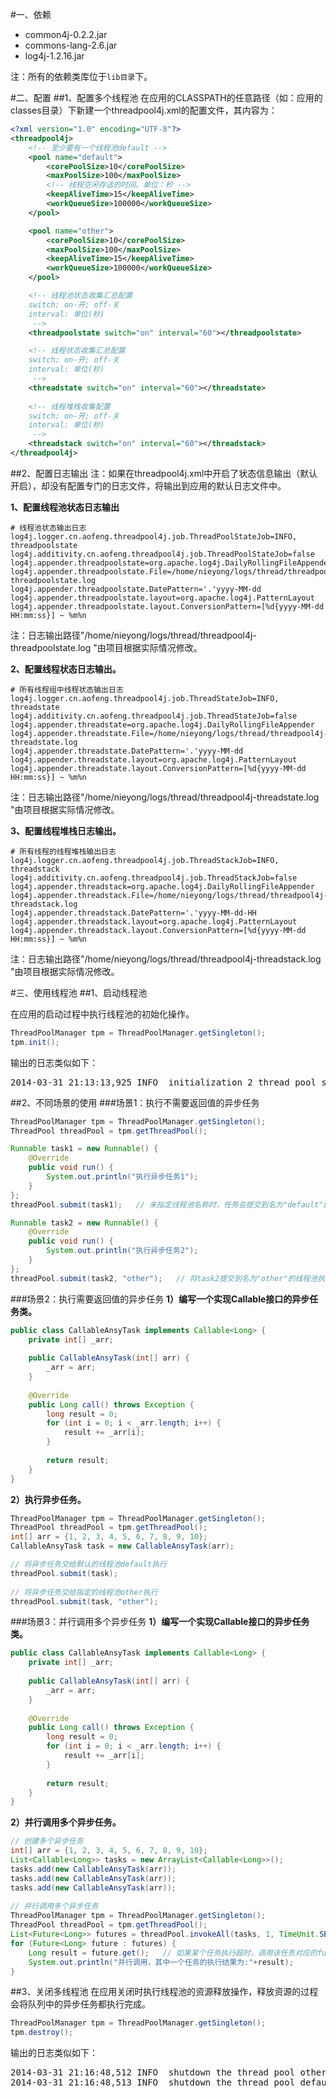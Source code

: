 #一、依赖
* common4j-0.2.2.jar
* commons-lang-2.6.jar
* log4j-1.2.16.jar

注：所有的依赖类库位于`lib目录`下。

#二、配置
##1、配置多个线程池
在应用的CLASSPATH的任意路径（如：应用的classes目录）下新建一个threadpool4j.xml的配置文件，其内容为：
```xml
<?xml version="1.0" encoding="UTF-8"?>
<threadpool4j>
    <!-- 至少要有一个线程池default -->
    <pool name="default">
        <corePoolSize>10</corePoolSize>
        <maxPoolSize>100</maxPoolSize>
        <!-- 线程空闲存话的时间。单位：秒 -->
        <keepAliveTime>15</keepAliveTime>
        <workQueueSize>100000</workQueueSize>
    </pool>

    <pool name="other">
        <corePoolSize>10</corePoolSize>
        <maxPoolSize>100</maxPoolSize>
        <keepAliveTime>15</keepAliveTime>
        <workQueueSize>100000</workQueueSize>
    </pool>

    <!-- 线程池状态收集汇总配置
    switch: on-开; off-关
    interval: 单位(秒)
     -->
    <threadpoolstate switch="on" interval="60"></threadpoolstate>

    <!-- 线程状态收集汇总配置
    switch: on-开; off-关
    interval: 单位(秒)
     -->
    <threadstate switch="on" interval="60"></threadstate>
    
    <!-- 线程堆栈收集配置
    switch: on-开; off-关
    interval: 单位(秒)
     -->
    <threadstack switch="on" interval="60"></threadstack>
</threadpool4j>
```

##2、配置日志输出
注：如果在threadpool4j.xml中开启了状态信息输出（默认开启），却没有配置专门的日志文件，将输出到应用的默认日志文件中。

**1、配置线程池状态日志输出**
```properties
# 线程池状态输出日志
log4j.logger.cn.aofeng.threadpool4j.job.ThreadPoolStateJob=INFO, threadpoolstate
log4j.additivity.cn.aofeng.threadpool4j.job.ThreadPoolStateJob=false
log4j.appender.threadpoolstate=org.apache.log4j.DailyRollingFileAppender
log4j.appender.threadpoolstate.File=/home/nieyong/logs/thread/threadpool4j-threadpoolstate.log 
log4j.appender.threadpoolstate.DatePattern='.'yyyy-MM-dd
log4j.appender.threadpoolstate.layout=org.apache.log4j.PatternLayout
log4j.appender.threadpoolstate.layout.ConversionPattern=[%d{yyyy-MM-dd HH:mm:ss}] ~ %m%n
```
注：日志输出路径"/home/nieyong/logs/thread/threadpool4j-threadpoolstate.log "由项目根据实际情况修改。

**2、配置线程状态日志输出。**
```properties
# 所有线程组中线程状态输出日志
log4j.logger.cn.aofeng.threadpool4j.job.ThreadStateJob=INFO, threadstate
log4j.additivity.cn.aofeng.threadpool4j.job.ThreadStateJob=false
log4j.appender.threadstate=org.apache.log4j.DailyRollingFileAppender
log4j.appender.threadstate.File=/home/nieyong/logs/thread/threadpool4j-threadstate.log 
log4j.appender.threadstate.DatePattern='.'yyyy-MM-dd
log4j.appender.threadstate.layout=org.apache.log4j.PatternLayout
log4j.appender.threadstate.layout.ConversionPattern=[%d{yyyy-MM-dd HH:mm:ss}] ~ %m%n
```
注：日志输出路径"/home/nieyong/logs/thread/threadpool4j-threadstate.log "由项目根据实际情况修改。

**3、配置线程堆栈日志输出。**
```properties
# 所有线程的线程堆栈输出日志
log4j.logger.cn.aofeng.threadpool4j.job.ThreadStackJob=INFO, threadstack
log4j.additivity.cn.aofeng.threadpool4j.job.ThreadStackJob=false
log4j.appender.threadstack=org.apache.log4j.DailyRollingFileAppender
log4j.appender.threadstack.File=/home/nieyong/logs/thread/threadpool4j-threadstack.log 
log4j.appender.threadstack.DatePattern='.'yyyy-MM-dd-HH
log4j.appender.threadstack.layout=org.apache.log4j.PatternLayout
log4j.appender.threadstack.layout.ConversionPattern=[%d{yyyy-MM-dd HH:mm:ss}] ~ %m%n
```
注：日志输出路径"/home/nieyong/logs/thread/threadpool4j-threadstack.log "由项目根据实际情况修改。

#三、使用线程池
##1、启动线程池

在应用的启动过程中执行线程池的初始化操作。
```java
ThreadPoolManager tpm = ThreadPoolManager.getSingleton();
tpm.init();
```

输出的日志类似如下：
<pre>
2014-03-31 21:13:13,925 INFO  initialization 2 thread pool successfully
</pre>

##2、不同场景的使用
###场景1：执行不需要返回值的异步任务
```java
ThreadPoolManager tpm = ThreadPoolManager.getSingleton();
ThreadPool threadPool = tpm.getThreadPool();

Runnable task1 = new Runnable() {
    @Override
    public void run() {
        System.out.println("执行异步任务1");
    }
};
threadPool.submit(task1);   // 未指定线程池名称时，任务会提交到名为"default"的线程池执行

Runnable task2 = new Runnable() {
    @Override
    public void run() {
        System.out.println("执行异步任务2");
    }
};
threadPool.submit(task2, "other");   // 将task2提交到名为"other"的线程池执行
```

###场景2：执行需要返回值的异步任务
**1）编写一个实现Callable接口的异步任务类。**
```java
public class CallableAnsyTask implements Callable<Long> {
    private int[] _arr;
     
    public CallableAnsyTask(int[] arr) {
        _arr = arr;
    }
     
    @Override
    public Long call() throws Exception {
        long result = 0;
        for (int i = 0; i < _arr.length; i++) {
            result += _arr[i];
        }
         
        return result;
    }
}
```

**2）执行异步任务。**
```java
ThreadPoolManager tpm = ThreadPoolManager.getSingleton();
ThreadPool threadPool = tpm.getThreadPool();
int[] arr = {1, 2, 3, 4, 5, 6, 7, 8, 9, 10};
CallableAnsyTask task = new CallableAnsyTask(arr);

// 将异步任务交给默认的线程池default执行
threadPool.submit(task);
  
// 将异步任务交给指定的线程池other执行
threadPool.submit(task, "other");
```

###场景3：并行调用多个异步任务
**1）编写一个实现Callable接口的异步任务类。**
```java
public class CallableAnsyTask implements Callable<Long> {
    private int[] _arr;
     
    public CallableAnsyTask(int[] arr) {
        _arr = arr;
    }
     
    @Override
    public Long call() throws Exception {
        long result = 0;
        for (int i = 0; i < _arr.length; i++) {
            result += _arr[i];
        }
         
        return result;
    }
}
```
 
**2）并行调用多个异步任务。**
```java
// 创建多个异步任务
int[] arr = {1, 2, 3, 4, 5, 6, 7, 8, 9, 10};
List<Callable<Long>> tasks = new ArrayList<Callable<Long>>();
tasks.add(new CallableAnsyTask(arr));
tasks.add(new CallableAnsyTask(arr));
tasks.add(new CallableAnsyTask(arr));
 
// 并行调用多个异步任务
ThreadPoolManager tpm = ThreadPoolManager.getSingleton();
ThreadPool threadPool = tpm.getThreadPool();
List<Future<Long>> futures = threadPool.invokeAll(tasks, 1, TimeUnit.SECONDS);
for (Future<Long> future : futures) {
    Long result = future.get();   // 如果某个任务执行超时，调用该任务对应的future.get时抛出CancellationException异常
    System.out.println("并行调用，其中一个任务的执行结果为:"+result);
}
```

##3、关闭多线程池
在应用关闭时执行线程池的资源释放操作，释放资源的过程会将队列中的异步任务都执行完成。
```java
ThreadPoolManager tpm = ThreadPoolManager.getSingleton();
tpm.destroy();
```
输出的日志类似如下：
<pre>
2014-03-31 21:16:48,512 INFO  shutdown the thread pool other
2014-03-31 21:16:48,513 INFO  shutdown the thread pool default
</pre>
